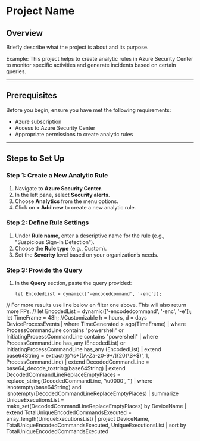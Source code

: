 # Project Name

## Overview
Briefly describe what the project is about and its purpose. 

Example:
This project helps to create analytic rules in Azure Security Center to monitor specific activities and generate incidents based on certain queries.

---

## Prerequisites
Before you begin, ensure you have met the following requirements:

- Azure subscription
- Access to Azure Security Center
- Appropriate permissions to create analytic rules

---

## Steps to Set Up

### Step 1: Create a New Analytic Rule
1. Navigate to **Azure Security Center**.
2. In the left pane, select **Security alerts**.
3. Choose **Analytics** from the menu options.
4. Click on **+ Add new** to create a new analytic rule.

### Step 2: Define Rule Settings
1. Under **Rule name**, enter a descriptive name for the rule (e.g., "Suspicious Sign-In Detection").
2. Choose the **Rule type** (e.g., Custom).
3. Set the **Severity** level based on your organization’s needs.

### Step 3: Provide the Query
1. In the **Query** section, paste the query provided:
   ```kusto
   let EncodedList = dynamic(['-encodedcommand', '-enc']); 
// For more results use line below en filter one above. This will also return more FPs.
// let EncodedList = dynamic(['-encodedcommand', '-enc', '-e']);
let TimeFrame = 48h; //Customizable h = hours, d = days
DeviceProcessEvents
| where TimeGenerated > ago(TimeFrame)
| where ProcessCommandLine contains "powershell" or InitiatingProcessCommandLine contains "powershell"
| where ProcessCommandLine has_any (EncodedList) or InitiatingProcessCommandLine has_any (EncodedList)
| extend base64String = extract(@'\s+([A-Za-z0-9+/]{20}\S+$)', 1, ProcessCommandLine)
| extend DecodedCommandLine = base64_decode_tostring(base64String)
| extend DecodedCommandLineReplaceEmptyPlaces = replace_string(DecodedCommandLine, '\u0000', '')
| where isnotempty(base64String) and isnotempty(DecodedCommandLineReplaceEmptyPlaces)
| summarize UniqueExecutionsList = make_set(DecodedCommandLineReplaceEmptyPlaces) by DeviceName
| extend TotalUniqueEncodedCommandsExecuted = array_length(UniqueExecutionsList)
| project DeviceName, TotalUniqueEncodedCommandsExecuted, UniqueExecutionsList
| sort by TotalUniqueEncodedCommandsExecuted
